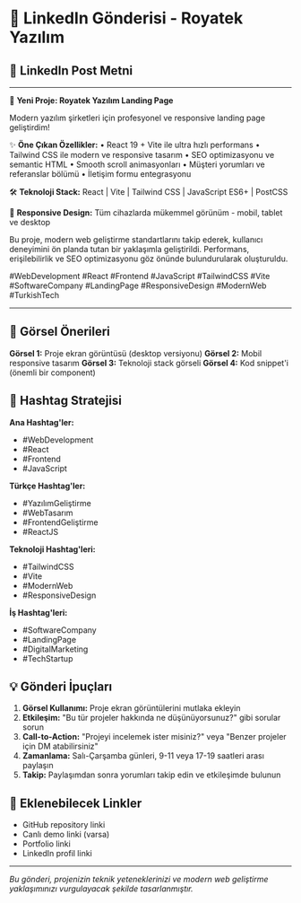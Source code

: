 # 🚀 LinkedIn Gönderisi - Royatek Yazılım

## 📝 LinkedIn Post Metni

---

🚀 **Yeni Proje: Royatek Yazılım Landing Page**

Modern yazılım şirketleri için profesyonel ve responsive landing page geliştirdim! 

✨ **Öne Çıkan Özellikler:**
• React 19 + Vite ile ultra hızlı performans
• Tailwind CSS ile modern ve responsive tasarım
• SEO optimizasyonu ve semantic HTML
• Smooth scroll animasyonları
• Müşteri yorumları ve referanslar bölümü
• İletişim formu entegrasyonu

🛠️ **Teknoloji Stack:**
React | Vite | Tailwind CSS | JavaScript ES6+ | PostCSS

📱 **Responsive Design:**
Tüm cihazlarda mükemmel görünüm - mobil, tablet ve desktop

Bu proje, modern web geliştirme standartlarını takip ederek, kullanıcı deneyimini ön planda tutan bir yaklaşımla geliştirildi. Performans, erişilebilirlik ve SEO optimizasyonu göz önünde bulundurularak oluşturuldu.

#WebDevelopment #React #Frontend #JavaScript #TailwindCSS #Vite #SoftwareCompany #LandingPage #ResponsiveDesign #ModernWeb #TurkishTech

---

## 📸 Görsel Önerileri

**Görsel 1:** Proje ekran görüntüsü (desktop versiyonu)
**Görsel 2:** Mobil responsive tasarım
**Görsel 3:** Teknoloji stack görseli
**Görsel 4:** Kod snippet'i (önemli bir component)

## 🎯 Hashtag Stratejisi

**Ana Hashtag'ler:**
- #WebDevelopment
- #React
- #Frontend
- #JavaScript

**Türkçe Hashtag'ler:**
- #YazılımGeliştirme
- #WebTasarım
- #FrontendGeliştirme
- #ReactJS

**Teknoloji Hashtag'leri:**
- #TailwindCSS
- #Vite
- #ModernWeb
- #ResponsiveDesign

**İş Hashtag'leri:**
- #SoftwareCompany
- #LandingPage
- #DigitalMarketing
- #TechStartup

## 💡 Gönderi İpuçları

1. **Görsel Kullanımı:** Proje ekran görüntülerini mutlaka ekleyin
2. **Etkileşim:** "Bu tür projeler hakkında ne düşünüyorsunuz?" gibi sorular sorun
3. **Call-to-Action:** "Projeyi incelemek ister misiniz?" veya "Benzer projeler için DM atabilirsiniz"
4. **Zamanlama:** Salı-Çarşamba günleri, 9-11 veya 17-19 saatleri arası paylaşın
5. **Takip:** Paylaşımdan sonra yorumları takip edin ve etkileşimde bulunun

## 🔗 Eklenebilecek Linkler

- GitHub repository linki
- Canlı demo linki (varsa)
- Portfolio linki
- LinkedIn profil linki

---

*Bu gönderi, projenizin teknik yeteneklerinizi ve modern web geliştirme yaklaşımınızı vurgulayacak şekilde tasarlanmıştır.* 